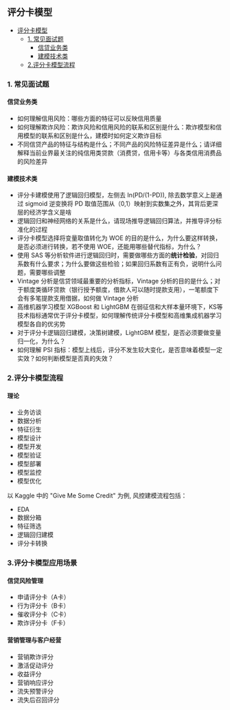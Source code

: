 ## 评分卡模型  

- [评分卡模型](#-----)
  * [1. 常见面试题](#1------)
    + [信贷业务类](#-----)
    + [建模技术类](#-----)
  * [2.评分卡模型流程](#2-------)


### 1. 常见面试题  
#### 信贷业务类
- 如何理解信用风险：哪些方面的特征可以反映信用质量
- 如何理解欺诈风险：欺诈风险和信用风险的联系和区别是什么：欺诈模型和信用模型的联系和区别是什么，建模时如何定义欺诈目标 
- 不同信贷产品的特征与结构是什么；不同产品的风险特征差异是什么；请详细解释当前业界最关注的纯信用类贷款（消费贷，信用卡等）与各类信用消费品的风险差异 
#### 建模技术类 
- 评分卡建模使用了逻辑回归模型，左侧去 In(PD/(1-PD)), 除去数学意义上是通过 sigmoid 逆变换将 PD 取值范围从（0,1）映射到实数集之外，其背后更深层的经济学含义是啥
- 逻辑回归和神经网络的关系是什么，请现场推导逻辑回归算法，并推导评分标准化的过程
- 评分卡模型选择将变量取值转化为 WOE 的目的是什么，为什么要这样转换，是否必须进行转换，若不使用 WOE，还能用哪些替代指标，为什么？ 
- 使用 SAS 等分析软件进行逻辑回归时，需要做哪些方面的**统计检验**，对回归系数有什么要求；为什么要做这些检验；如果回归系数有正有负，说明什么问题，需要哪些调整 
- Vintage 分析是信贷领域最重要的分析指标，Vintage 分析的目的是什么；对于额度类循环贷款（银行授予额度，借款人可以随时提款支用），一笔额度下会有多笔提款支用借据，如何做 Vintage 分析 
- 高维机器学习模型 XGBoost 和 LightGBM 在弱征信和大样本量环境下，KS等技术指标通常优于评分卡模型，如何理解传统评分卡模型和高维集成机器学习模型各自的优劣势 
- 对于评分卡逻辑回归建模，决策树建模，LightGBM 模型，是否必须要做变量归一化，为什么？
- 如何理解 PSI 指标：模型上线后，评分不发生较大变化，是否意味着模型一定实效？如何判断模型是否真的失效？ 

### 2.评分卡模型流程  
#### 理论 
- 业务访谈 
- 数据分析
- 特征衍生
- 模型设计 
- 模型开发
- 模型验证
- 模型部署
- 模型监控
- 模型优化


以 Kaggle 中的 "Give Me Some Credit" 为例, 风控建模流程包括：
- EDA
- 数据分箱 
- 特征筛选 
- 逻辑回归建模
- 评分卡转换  

### 3.评分卡模型应用场景 
#### 信贷风险管理 
- 申请评分卡（A卡）
- 行为评分卡（B卡）
- 催收评分卡（C卡） 
- 欺诈评分卡（F卡）
#### 营销管理与客户经营 
- 营销欺诈评分 
- 激活促动评分
- 收益评分 
- 营销响应评分 
- 流失预警评分 
- 流失后召回评分  
